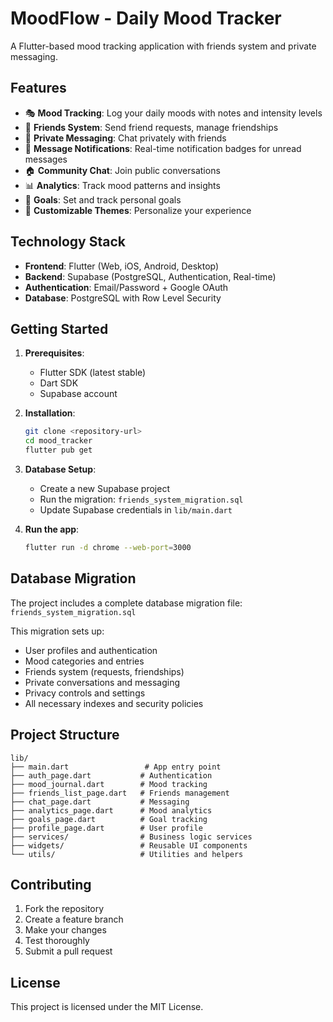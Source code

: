 # MoodFlow - Daily Mood Tracker

A Flutter-based mood tracking application with friends system and private messaging.

## Features

- 🎭 **Mood Tracking**: Log your daily moods with notes and intensity levels
- 👥 **Friends System**: Send friend requests, manage friendships
- 💬 **Private Messaging**: Chat privately with friends
- 🔔 **Message Notifications**: Real-time notification badges for unread messages
- 🏠 **Community Chat**: Join public conversations
- 📊 **Analytics**: Track mood patterns and insights
- 🎯 **Goals**: Set and track personal goals
- 🎨 **Customizable Themes**: Personalize your experience

## Technology Stack

- **Frontend**: Flutter (Web, iOS, Android, Desktop)
- **Backend**: Supabase (PostgreSQL, Authentication, Real-time)
- **Authentication**: Email/Password + Google OAuth
- **Database**: PostgreSQL with Row Level Security

## Getting Started

1. **Prerequisites**:
   - Flutter SDK (latest stable)
   - Dart SDK
   - Supabase account

2. **Installation**:
   ```bash
   git clone <repository-url>
   cd mood_tracker
   flutter pub get
   ```

3. **Database Setup**:
   - Create a new Supabase project
   - Run the migration: `friends_system_migration.sql`
   - Update Supabase credentials in `lib/main.dart`

4. **Run the app**:
   ```bash
   flutter run -d chrome --web-port=3000
   ```

## Database Migration

The project includes a complete database migration file: `friends_system_migration.sql`

This migration sets up:
- User profiles and authentication
- Mood categories and entries
- Friends system (requests, friendships)
- Private conversations and messaging
- Privacy controls and settings
- All necessary indexes and security policies

## Project Structure

```
lib/
├── main.dart                 # App entry point
├── auth_page.dart           # Authentication
├── mood_journal.dart        # Mood tracking
├── friends_list_page.dart   # Friends management
├── chat_page.dart           # Messaging
├── analytics_page.dart      # Mood analytics
├── goals_page.dart          # Goal tracking
├── profile_page.dart        # User profile
├── services/                # Business logic services
├── widgets/                 # Reusable UI components
└── utils/                   # Utilities and helpers
```

## Contributing

1. Fork the repository
2. Create a feature branch
3. Make your changes
4. Test thoroughly
5. Submit a pull request

## License

This project is licensed under the MIT License.
